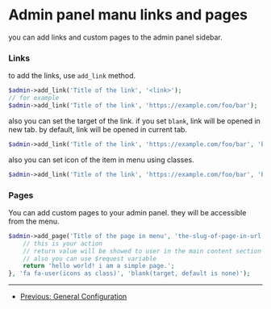 # Admin panel manu links and pages
you can add links and custom pages to the admin panel sidebar.

### Links
to add the links, use `add_link` method.

```php
$admin->add_link('Title of the link', '<link>');
// for example
$admin->add_link('Title of the link', 'https://example.com/foo/bar');
```

also you can set the target of the link. if you set `blank`, link will be opened in new tab. by default, link will be opened in current tab.

```php
$admin->add_link('Title of the link', 'https://example.com/foo/bar', 'blank');
```

also you can set icon of the item in menu using classes.

```php
$admin->add_link('Title of the link', 'https://example.com/foo/bar', 'blank', 'fa fa-user'); // fontawesome
```

### Pages
You can add custom pages to your admin panel. they will be accessible from the menu.

```php
$admin->add_page('Title of the page in menu', 'the-slug-of-page-in-url', function($request){
    // this is your action
    // return value will be showed to user in the main content section of the view
    // also you can use $request variable
    return 'hello world! i am a simple page.';
}, 'fa fa-user(icons as class)', 'blank(target, default is none)');
```

---

- [Previous: General Configuration](00_general_configuration.md)
